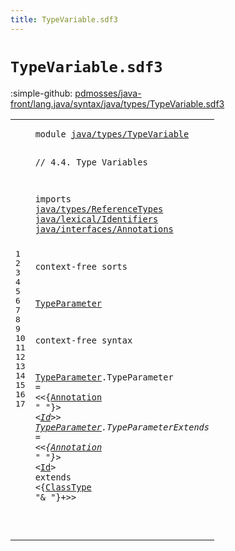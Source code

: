 ```yaml
---
title: TypeVariable.sdf3
---
```


# `TypeVariable.sdf3`

:simple-github: [pdmosses/java-front/lang.java/syntax/java/types/TypeVariable.sdf3]

[pdmosses/java-front/lang.java/syntax/java/types/TypeVariable.sdf3]: https://github.com/pdmosses/java-front/blob/master/lang.java/syntax/java/types/TypeVariable.sdf3 "The source file on GitHub"

<div class="sdf3"><table class="highlighttable"><tbody><tr><td class="linenos"><div class="linenodiv"><pre><span></span>1
2
3
4
5
6
7
8
9
10
11
12
13
14
15
16
17
</pre></div></td>
<td class="code"><pre><code><span class="keyword">module</span> <a href="../../classes/ClassDeclarations.sdf3#java/types/TypeVariable_460_483" id="java/types/TypeVariable_7_30" title="Referenced at ../../classes/ClassDeclarations.sdf3 line 18">java/types/TypeVariable</a>

<span class="layout">// 4.4. Type Variables</span>

<span class="keyword">imports</span>
  <a href="../ReferenceTypes.sdf3#java/types/ReferenceTypes_7_32" id="java/types/ReferenceTypes_66_91" title="Defined at ../ReferenceTypes.sdf3 line 1">java/types/ReferenceTypes</a>
  <a href="../../lexical/Identifiers.sdf3#java/lexical/Identifiers_7_31" id="java/lexical/Identifiers_94_118" title="Defined at ../../lexical/Identifiers.sdf3 line 1">java/lexical/Identifiers</a>
  <a href="../../interfaces/Annotations.sdf3#java/interfaces/Annotations_7_34" id="java/interfaces/Annotations_121_148" title="Defined at ../../interfaces/Annotations.sdf3 line 1">java/interfaces/Annotations</a>

<span class="keyword">context-free sorts</span>

  <a href="../../classes/ClassDeclarations.sdf3#TypeParameter_1213_1226" id="TypeParameter_172_185" title="Referenced at ../../classes/ClassDeclarations.sdf3 line 50">TypeParameter</a>

<span class="keyword">context-free syntax</span>

  <a href="../../classes/ClassDeclarations.sdf3#TypeParameter_1213_1226" id="TypeParameter_210_223" title="Referenced at ../../classes/ClassDeclarations.sdf3 line 50">TypeParameter</a>.<span class="cons_Constructor"><span id="TypeParameter_224_237" title="Not referenced locally, nor via imports">TypeParameter</span></span>        = &lt;&lt;{<a href="../../interfaces/Annotations.sdf3#Annotation_158_168" id="Annotation_250_260" title="Defined at ../../interfaces/Annotations.sdf3 line 12, 19, 20, 21">Annotation</a> <span class="cons_Lit">" "</span>}*&gt; &lt;<a href="../../lexical/Identifiers.sdf3#Id_141_143" id="Id_269_271" title="Defined at ../../lexical/Identifiers.sdf3 line 15, 23">Id</a>&gt;&gt;
  <a href="../../classes/ClassDeclarations.sdf3#TypeParameter_1213_1226" id="TypeParameter_276_289" title="Referenced at ../../classes/ClassDeclarations.sdf3 line 50">TypeParameter</a>.<span class="cons_Constructor"><span id="TypeParameterExtends_290_310" title="Not referenced locally, nor via imports">TypeParameterExtends</span></span> = &lt;&lt;{<a href="../../interfaces/Annotations.sdf3#Annotation_158_168" id="Annotation_316_326" title="Defined at ../../interfaces/Annotations.sdf3 line 12, 19, 20, 21">Annotation</a> <span class="cons_Lit">" "</span>}*&gt; &lt;<a href="../../lexical/Identifiers.sdf3#Id_141_143" id="Id_335_337" title="Defined at ../../lexical/Identifiers.sdf3 line 15, 23">Id</a>&gt; <span class="cons_String">extends</span> &lt;{<a href="../ReferenceTypes.sdf3#ClassType_234_243" id="ClassType_349_358" title="Defined at ../ReferenceTypes.sdf3 line 14, 26, 27">ClassType</a> <span class="cons_Lit">"&amp; "</span>}+&gt;&gt;

</code></pre></td></tr></tbody></table></div>